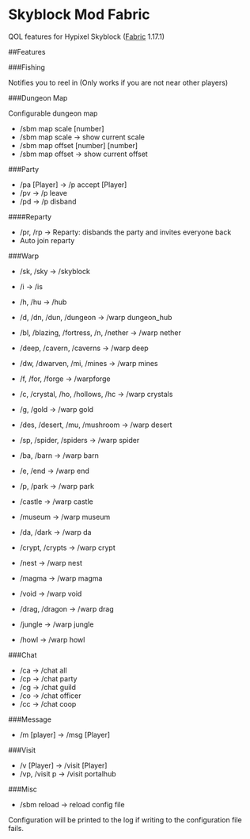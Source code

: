 # Skyblock Mod Fabric

QOL features for Hypixel Skyblock ([Fabric](https://fabricmc.net/) 1.17.1)

##Features

###Fishing

Notifies you to reel in
(Only works if you are not near other players)

###Dungeon Map

Configurable dungeon map
- /sbm map scale \[number\]
- /sbm map scale -> show current scale
- /sbm map offset \[number\] \[number\]
- /sbm map offset -> show current offset

###Party
- /pa \[Player\] -> /p accept \[Player\]
- /pv -> /p leave
- /pd -> /p disband

####Reparty
- /pr, /rp -> Reparty: disbands the party and invites everyone back
- Auto join reparty

###Warp
- /sk, /sky -> /skyblock
- /i -> /is
- /h, /hu -> /hub
- /d, /dn, /dun, /dungeon -> /warp dungeon_hub


- /bl, /blazing, /fortress, /n, /nether -> /warp nether
- /deep, /cavern, /caverns -> /warp deep
- /dw, /dwarven, /mi, /mines -> /warp mines
- /f, /for, /forge -> /warpforge
- /c, /crystal, /ho, /hollows, /hc -> /warp crystals
- /g, /gold -> /warp gold
- /des, /desert, /mu, /mushroom -> /warp desert
- /sp, /spider, /spiders -> /warp spider
- /ba, /barn -> /warp barn
- /e, /end -> /warp end
- /p, /park -> /warp park


- /castle -> /warp castle
- /museum -> /warp museum
- /da, /dark -> /warp da
- /crypt, /crypts -> /warp crypt
- /nest -> /warp nest
- /magma -> /warp magma
- /void -> /warp void
- /drag, /dragon -> /warp drag
- /jungle -> /warp jungle
- /howl -> /warp howl

###Chat
- /ca -> /chat all
- /cp -> /chat party
- /cg -> /chat guild
- /co -> /chat officer
- /cc -> /chat coop

###Message
- /m \[player\] -> /msg \[Player\]

###Visit
- /v \[Player\] -> /visit \[Player\]
- /vp, /visit p -> /visit portalhub

###Misc
- /sbm reload -> reload config file

Configuration will be printed to the log if writing to the configuration file fails.
